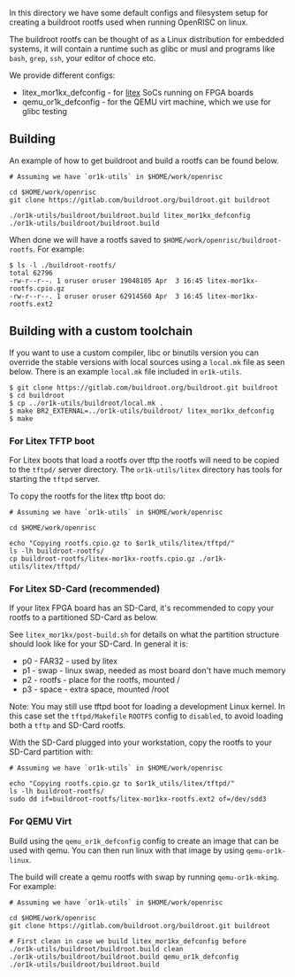 In this directory we have some default configs and filesystem setup for creating
a buildroot rootfs used when running OpenRISC on linux.

The buildroot rootfs can be thought of as a Linux distribution for
embedded systems, it will contain a runtime such as glibc or musl and
 programs like `bash`, `grep`, `ssh`, your editor of choce etc.

We provide different configs:

 - litex_mor1kx_defconfig - for [litex](https://github.com/enjoy-digital/litex) SoCs running on FPGA boards
 - qemu_or1k_defconfig - for the QEMU virt machine, which we use for glibc testing

## Building

An example of how to get buildroot and build a rootfs can be found below.

```
# Assuming we have `or1k-utils` in $HOME/work/openrisc

cd $HOME/work/openrisc
git clone https://gitlab.com/buildroot.org/buildroot.git buildroot

./or1k-utils/buildroot/buildroot.build litex_mor1kx_defconfig
./or1k-utils/buildroot/buildroot.build
```

When done we will have a rootfs saved to `$HOME/work/openrisc/buildroot-rootfs`. For example:

```
$ ls -l ./buildroot-rootfs/
total 62796
-rw-r--r--. 1 oruser oruser 19048105 Apr  3 16:45 litex-mor1kx-rootfs.cpio.gz
-rw-r--r--. 1 oruser oruser 62914560 Apr  3 16:45 litex-mor1kx-rootfs.ext2
```

## Building with a custom toolchain

If you want to use a custom compiler, libc or binutils version
you can override the stable versions with local sources using a `local.mk`
file as seen below.  There is an example `local.mk` file included in `or1k-utils`.

```
$ git clone https://gitlab.com/buildroot.org/buildroot.git buildroot
$ cd buildroot
$ cp ../or1k-utils/buildroot/local.mk .
$ make BR2_EXTERNAL=../or1k-utils/buildroot/ litex_mor1kx_defconfig
$ make
```

### For Litex TFTP boot

For Litex boots that load a rootfs over tftp the rootfs will need
to be copied to the `tftpd/` server directory.  The `or1k-utils/litex`
directory has tools for starting the `tftpd` server.

To copy the rootfs for the litex tftp boot do:

```
# Assuming we have `or1k-utils` in $HOME/work/openrisc

cd $HOME/work/openrisc

echo "Copying rootfs.cpio.gz to $or1k_utils/litex/tftpd/"
ls -lh buildroot-rootfs/
cp buildroot-rootfs/litex-mor1kx-rootfs.cpio.gz ./or1k-utils/litex/tftpd/
```

### For Litex SD-Card (recommended)

If your litex FPGA board has an SD-Card, it's recommended to
copy your rootfs to a partitioned SD-Card as below.

See `litex_mor1kx/post-build.sh` for details on what the
partition structure should look like for your SD-Card. In general it is:

 - p0 - FAR32 - used by litex
 - p1 - swap - linux swap, needed as most board don't have much memory
 - p2 - rootfs - place for the rootfs, mounted /
 - p3 - space - extra space, mounted /root

Note: You may still use tftpd boot for loading a development Linux kernel.  In
this case set the `tftpd/Makefile` `ROOTFS` config to `disabled`, to avoid
loading both a `tftp` and SD-Card rootfs.

With the SD-Card plugged into your workstation, copy the rootfs to your SD-Card
partition with:

```
# Assuming we have `or1k-utils` in $HOME/work/openrisc

echo "Copying rootfs.cpio.gz to $or1k_utils/litex/tftpd/"
ls -lh buildroot-rootfs/
sudo dd if=buildroot-rootfs/litex-mor1kx-rootfs.ext2 of=/dev/sdd3
```

### For QEMU Virt

Build using the `qemu_or1k_defconfig` config to create an image that
can be used with qemu.  You can then run linux with that image by using
`qemu-or1k-linux`.

The build will create a qemu rootfs with swap by running `qemu-or1k-mkimg`.
For example:

```
# Assuming we have `or1k-utils` in $HOME/work/openrisc

cd $HOME/work/openrisc
git clone https://gitlab.com/buildroot.org/buildroot.git buildroot

# First clean in case we build litex_mor1kx_defconfig before
./or1k-utils/buildroot/buildroot.build clean
./or1k-utils/buildroot/buildroot.build qemu_or1k_defconfig
./or1k-utils/buildroot/buildroot.build
```
